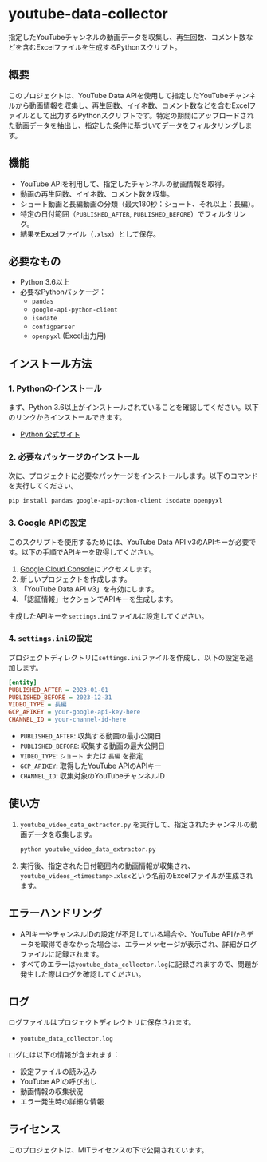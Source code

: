 # youtube-data-collector

指定したYouTubeチャンネルの動画データを収集し、再生回数、コメント数などを含むExcelファイルを生成するPythonスクリプト。

## 概要

このプロジェクトは、YouTube Data APIを使用して指定したYouTubeチャンネルから動画情報を収集し、再生回数、イイネ数、コメント数などを含むExcelファイルとして出力するPythonスクリプトです。特定の期間にアップロードされた動画データを抽出し、指定した条件に基づいてデータをフィルタリングします。

## 機能

- YouTube APIを利用して、指定したチャンネルの動画情報を取得。
- 動画の再生回数、イイネ数、コメント数を収集。
- ショート動画と長編動画の分類（最大180秒：ショート、それ以上：長編）。
- 特定の日付範囲（`PUBLISHED_AFTER`, `PUBLISHED_BEFORE`）でフィルタリング。
- 結果をExcelファイル（`.xlsx`）として保存。

## 必要なもの

- Python 3.6以上
- 必要なPythonパッケージ：
  - `pandas`
  - `google-api-python-client`
  - `isodate`
  - `configparser`
  - `openpyxl` (Excel出力用)

## インストール方法

### 1. Pythonのインストール

まず、Python 3.6以上がインストールされていることを確認してください。以下のリンクからインストールできます。

- [Python 公式サイト](https://www.python.org/downloads/)

### 2. 必要なパッケージのインストール

次に、プロジェクトに必要なパッケージをインストールします。以下のコマンドを実行してください。

```bash
pip install pandas google-api-python-client isodate openpyxl
```

### 3. Google APIの設定

このスクリプトを使用するためには、YouTube Data API v3のAPIキーが必要です。以下の手順でAPIキーを取得してください。

1. [Google Cloud Console](https://console.developers.google.com/)にアクセスします。
2. 新しいプロジェクトを作成します。
3. 「YouTube Data API v3」を有効にします。
4. 「認証情報」セクションでAPIキーを生成します。

生成したAPIキーを`settings.ini`ファイルに設定してください。

### 4. `settings.ini`の設定

プロジェクトディレクトリに`settings.ini`ファイルを作成し、以下の設定を追加します。

```ini
[entity]
PUBLISHED_AFTER = 2023-01-01
PUBLISHED_BEFORE = 2023-12-31
VIDEO_TYPE = 長編
GCP_APIKEY = your-google-api-key-here
CHANNEL_ID = your-channel-id-here
```

- `PUBLISHED_AFTER`: 収集する動画の最小公開日
- `PUBLISHED_BEFORE`: 収集する動画の最大公開日
- `VIDEO_TYPE`: `ショート` または `長編` を指定
- `GCP_APIKEY`: 取得したYouTube APIのAPIキー
- `CHANNEL_ID`: 収集対象のYouTubeチャンネルID

## 使い方

1. `youtube_video_data_extractor.py` を実行して、指定されたチャンネルの動画データを収集します。
   
   ```bash
   python youtube_video_data_extractor.py
   ```

2. 実行後、指定された日付範囲内の動画情報が収集され、`youtube_videos_<timestamp>.xlsx`という名前のExcelファイルが生成されます。

## エラーハンドリング

- APIキーやチャンネルIDの設定が不足している場合や、YouTube APIからデータを取得できなかった場合は、エラーメッセージが表示され、詳細がログファイルに記録されます。
- すべてのエラーは`youtube_data_collector.log`に記録されますので、問題が発生した際はログを確認してください。

## ログ

ログファイルはプロジェクトディレクトリに保存されます。

- `youtube_data_collector.log`

ログには以下の情報が含まれます：
- 設定ファイルの読み込み
- YouTube APIの呼び出し
- 動画情報の収集状況
- エラー発生時の詳細な情報

## ライセンス

このプロジェクトは、MITライセンスの下で公開されています。
